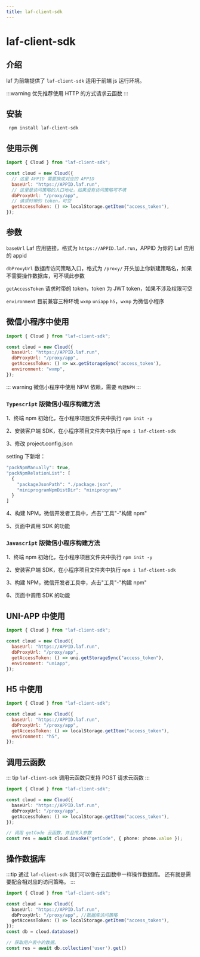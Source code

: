 ```yaml
---
title: laf-client-sdk
---
```


# laf-client-sdk

## 介绍

laf 为前端提供了 `laf-client-sdk` 适用于前端 js 运行环境。

:::warning
优先推荐使用 HTTP 的方式请求云函数
:::

## 安装

```bash
 npm install laf-client-sdk
```

## 使用示例

```js
import { Cloud } from "laf-client-sdk";

const cloud = new Cloud({
  // 这里 APPID 需要换成对应的 APPID
  baseUrl: "https://APPID.laf.run",
  // 这里是访问策略的入口地址，如果没有访问策略可不填
  dbProxyUrl: "/proxy/app",
  // 请求时带的 token，可空
  getAccessToken: () => localStorage.getItem("access_token"),
});
```

## 参数

`baseUrl` Laf 应用链接，格式为 `https://APPID.laf.run`，APPID 为你的 Laf 应用的 appid

`dbProxyUrl` 数据库访问策略入口，格式为 `/proxy/` 开头加上你新建策略名，如果不需要操作数据库，可不填此参数

`getAccessToken` 请求时带的 token，token 为 JWT token，如果不涉及权限可空

`environment` 目前兼容三种环境 `wxmp`  `uniapp`  `h5`，`wxmp` 为微信小程序

## 微信小程序中使用

```js
import { Cloud } from "laf-client-sdk";

const cloud = new Cloud({
  baseUrl: "https://APPID.laf.run",
  dbProxyUrl: "/proxy/app",
  getAccessToken: () => wx.getStorageSync('access_token'),
  environment: "wxmp",
});
```

::: warning
微信小程序中使用 NPM 依赖，需要 `构建NPM`
:::

### `Typescript` 版微信小程序构建方法

1、终端 npm 初始化，在小程序项目文件夹中执行 `npm init -y`

2、安装客户端 SDK，在小程序项目文件夹中执行 `npm i laf-client-sdk`

3、修改 project.config.json

setting 下新增：

```typescript
"packNpmManually": true,
"packNpmRelationList": [
  {
    "packageJsonPath": "./package.json",
    "miniprogramNpmDistDir": "miniprogram/"
  }
]
```

4、构建 NPM，微信开发者工具中，点击"工具"-"构建 npm"

5、页面中调用 SDK 的功能

### `Javascript` 版微信小程序构建方法

1、终端 npm 初始化，在小程序项目文件夹中执行 `npm init -y`

2、安装客户端 SDK，在小程序项目文件夹中执行 `npm i laf-client-sdk`

3、构建 NPM，微信开发者工具中，点击"工具"-"构建 npm"

6、页面中调用 SDK 的功能

## UNI-APP 中使用

```js
import { Cloud } from "laf-client-sdk";

const cloud = new Cloud({
  baseUrl: "https://APPID.laf.run",
  dbProxyUrl: "/proxy/app",
  getAccessToken: () => uni.getStorageSync("access_token"),
  environment: "uniapp",
});
```

## H5 中使用

```js
import { Cloud } from "laf-client-sdk";

const cloud = new Cloud({
  baseUrl: "https://APPID.laf.run",
  dbProxyUrl: "/proxy/app",
  getAccessToken: () => localStorage.getItem("access_token"),
  environment: "h5",
});
```

## 调用云函数

::: tip
`laf-client-sdk` 调用云函数只支持 POST 请求云函数
:::

```typescript
import { Cloud } from "laf-client-sdk";

const cloud = new Cloud({
  baseUrl: "https://APPID.laf.run",
  dbProxyUrl: "/proxy/app",
  getAccessToken: () => localStorage.getItem("access_token"),
});

// 调用 getCode 云函数，并且传入参数
const res = await cloud.invoke("getCode", { phone: phone.value });
```

## 操作数据库

:::tip
通过 `laf-client-sdk` 我们可以像在云函数中一样操作数据库。
还有就是需要配合相对应的访问策略。
:::

```typescript
import { Cloud } from "laf-client-sdk";

const cloud = new Cloud({
  baseUrl: "https://APPID.laf.run",
  dbProxyUrl: "/proxy/app", //数据库访问策略
  getAccessToken: () => localStorage.getItem("access_token"),
});
const db = cloud.database()

// 获取用户表中的数据。
const res = await db.collection('user').get()
```
